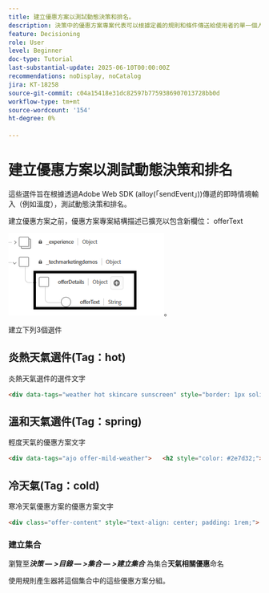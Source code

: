 ```yaml
---
title: 建立優惠方案以測試動態決策和排名。
description: 決策中的優惠方案專案代表可以根據定義的規則和條件傳送給使用者的單一個人化內容，例如訊息、影像、促銷活動或推薦。
feature: Decisioning
role: User
level: Beginner
doc-type: Tutorial
last-substantial-update: 2025-06-10T00:00:00Z
recommendations: noDisplay, noCatalog
jira: KT-18258
source-git-commit: c04a15418e31dc82597b7759386907013728bb0d
workflow-type: tm+mt
source-wordcount: '154'
ht-degree: 0%

---
```



# 建立優惠方案以測試動態決策和排名

這些選件旨在根據透過Adobe Web SDK (alloy(「sendEvent」))傳遞的即時情境輸入（例如溫度），測試動態決策和排名。

建立優惠方案之前，優惠方案專案結構描述已擴充以包含新欄位： offerText

![選件結構描述](assets/offer-schema.png)。

建立下列3個選件


## 炎熱天氣選件(Tag：hot)

炎熱天氣選件的選件文字

```html
<div data-tags="weather hot skincare sunscreen" style="border: 1px solid #e0e0e0; padding: 1.5rem; border-radius: 10px; background-color: #fff3e0;">   <h2 style="color: #e65100;">Protect Your Skin This Summer</h2>   <p>High temperatures mean high UV risk. Get <strong>20% off</strong> our dermatologist-recommended sunscreens and skin protection kits.</p>   <p>Offer valid this week only for areas with temperatures over 90°F.</p>   <a href="#" style="display:inline-block; margin-top:1rem; padding:0.75rem 1.5rem; background:#e65100; color:white; border-radius:5px; text-decoration:none;">Shop Sunscreen</a> </div>
```


## 溫和天氣選件(Tag：spring)

輕度天氣的優惠方案文字

```html
<div data-tags="ajo offer-mild-weather">   <h2 style="color: #2e7d32;">🌤️ Enjoy the Outdoors — Gear Up Now!</h2>   <p style="font-size: 1.1rem;">Perfect weather to be outside! Check out our selection of <strong>picnic sets, walking shoes, and fitness accessories</strong> for your next outdoor adventure.</p>   <p style="font-size: 1.1rem;">Get <strong>free shipping</strong> on all outdoor gear this week.</p>   <a href="#" style="display:inline-block;padding:0.75rem 1.5rem;background:#2e7d32;color:white;border-radius:6px;text-decoration:none;margin-top:1rem;">Explore Outdoor Picks</a> </div>
```

## 冷天氣(Tag：cold)

寒冷天氣優惠方案的優惠方案文字

```html
<div class="offer-content" style="text-align: center; padding: 1rem;">   <img src="https://raw.githubusercontent.com/gbedekar489/gbedekar489.github.io/main/weather/pexels-romanp-16170.jpg"         alt="Winter clothing"         style="width: 100%; max-width: 400px; border-radius: 12px; margin-bottom: 1rem;">   <h2>Cold Weather, Hot Deals 🧤</h2>   <p>Stay warm in style with our exclusive <strong>25% off</strong> winter outerwear. From puffer jackets to wool scarves, find the perfect layers to beat the chill.</p>   <p><strong>Use code:</strong> <code>WINTER25</code> at checkout</p>   <p><em>Limited time offer. While supplies last.</em></p> </div>
```

### 建立集合

瀏覽至&#x200B;**_決策 — >目錄 — >集合 — >建立集合_**
為集合&#x200B;**天氣相關優惠**&#x200B;命名

使用規則產生器將這個集合中的這些優惠方案分組。


